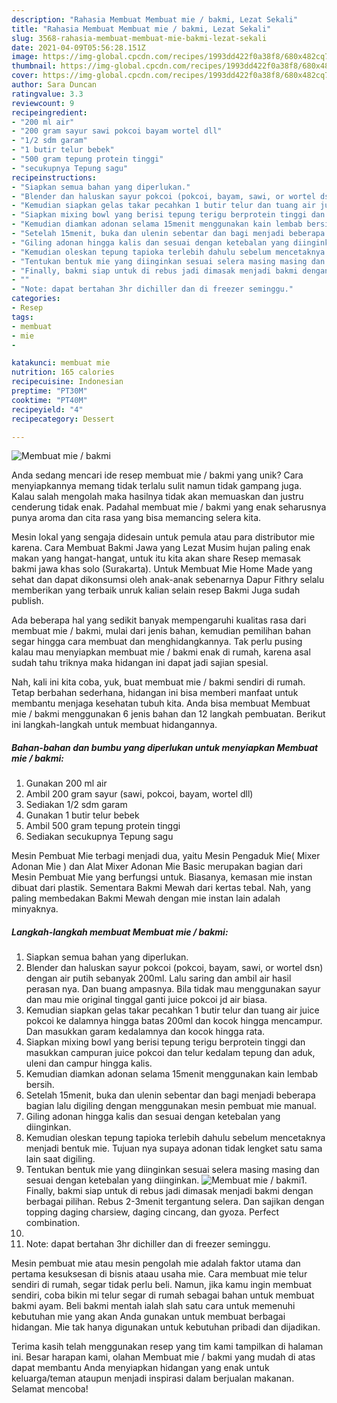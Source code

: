 ```yaml
---
description: "Rahasia Membuat Membuat mie / bakmi, Lezat Sekali"
title: "Rahasia Membuat Membuat mie / bakmi, Lezat Sekali"
slug: 3568-rahasia-membuat-membuat-mie-bakmi-lezat-sekali
date: 2021-04-09T05:56:28.151Z
image: https://img-global.cpcdn.com/recipes/1993dd422f0a38f8/680x482cq70/membuat-mie-bakmi-foto-resep-utama.jpg
thumbnail: https://img-global.cpcdn.com/recipes/1993dd422f0a38f8/680x482cq70/membuat-mie-bakmi-foto-resep-utama.jpg
cover: https://img-global.cpcdn.com/recipes/1993dd422f0a38f8/680x482cq70/membuat-mie-bakmi-foto-resep-utama.jpg
author: Sara Duncan
ratingvalue: 3.3
reviewcount: 9
recipeingredient:
- "200 ml air"
- "200 gram sayur sawi pokcoi bayam wortel dll"
- "1/2 sdm garam"
- "1 butir telur bebek"
- "500 gram tepung protein tinggi"
- "secukupnya Tepung sagu"
recipeinstructions:
- "Siapkan semua bahan yang diperlukan."
- "Blender dan haluskan sayur pokcoi (pokcoi, bayam, sawi, or wortel dsn) dengan air putih sebanyak 200ml. Lalu saring dan ambil air hasil perasan nya. Dan buang ampasnya. Bila tidak mau menggunakan sayur dan mau mie original tinggal ganti juice pokcoi jd air biasa."
- "Kemudian siapkan gelas takar pecahkan 1 butir telur dan tuang air juice pokcoi ke dalamnya hingga batas 200ml dan kocok hingga mencampur. Dan masukkan garam kedalamnya dan kocok hingga rata."
- "Siapkan mixing bowl yang berisi tepung terigu berprotein tinggi dan masukkan campuran juice pokcoi dan telur kedalam tepung dan aduk, uleni dan campur hingga kalis."
- "Kemudian diamkan adonan selama 15menit menggunakan kain lembab bersih."
- "Setelah 15menit, buka dan ulenin sebentar dan bagi menjadi beberapa bagian lalu digiling dengan menggunakan mesin pembuat mie manual."
- "Giling adonan hingga kalis dan sesuai dengan ketebalan yang diinginkan."
- "Kemudian oleskan tepung tapioka terlebih dahulu sebelum mencetaknya menjadi bentuk mie. Tujuan nya supaya adonan tidak lengket satu sama lain saat digiling."
- "Tentukan bentuk mie yang diinginkan sesuai selera masing masing dan sesuai dengan ketebalan yang diinginkan."
- "Finally, bakmi siap untuk di rebus jadi dimasak menjadi bakmi dengan berbagai pilihan. Rebus 2-3menit tergantung selera. Dan sajikan dengan topping daging charsiew, daging cincang, dan gyoza. Perfect combination."
- ""
- "Note: dapat bertahan 3hr dichiller dan di freezer seminggu."
categories:
- Resep
tags:
- membuat
- mie
- 

katakunci: membuat mie  
nutrition: 165 calories
recipecuisine: Indonesian
preptime: "PT30M"
cooktime: "PT40M"
recipeyield: "4"
recipecategory: Dessert

---
```



![Membuat mie / bakmi](https://img-global.cpcdn.com/recipes/1993dd422f0a38f8/680x482cq70/membuat-mie-bakmi-foto-resep-utama.jpg)

Anda sedang mencari ide resep membuat mie / bakmi yang unik? Cara menyiapkannya memang tidak terlalu sulit namun tidak gampang juga. Kalau salah mengolah maka hasilnya tidak akan memuaskan dan justru cenderung tidak enak. Padahal membuat mie / bakmi yang enak seharusnya punya aroma dan cita rasa yang bisa memancing selera kita.

Mesin lokal yang sengaja didesain untuk pemula atau para distributor mie karena. Cara Membuat Bakmi Jawa yang Lezat Musim hujan paling enak makan yang hangat-hangat, untuk itu kita akan share Resep memasak bakmi jawa khas solo (Surakarta). Untuk Membuat Mie Home Made yang sehat dan dapat dikonsumsi oleh anak-anak sebenarnya Dapur Fithry selalu memberikan yang terbaik unruk kalian selain resep Bakmi Juga sudah publish.

Ada beberapa hal yang sedikit banyak mempengaruhi kualitas rasa dari membuat mie / bakmi, mulai dari jenis bahan, kemudian pemilihan bahan segar hingga cara membuat dan menghidangkannya. Tak perlu pusing kalau mau menyiapkan membuat mie / bakmi enak di rumah, karena asal sudah tahu triknya maka hidangan ini dapat jadi sajian spesial.


Nah, kali ini kita coba, yuk, buat membuat mie / bakmi sendiri di rumah. Tetap berbahan sederhana, hidangan ini bisa memberi manfaat untuk membantu menjaga kesehatan tubuh kita. Anda bisa membuat Membuat mie / bakmi menggunakan 6 jenis bahan dan 12 langkah pembuatan. Berikut ini langkah-langkah untuk membuat hidangannya.

<!--inarticleads1-->

##### Bahan-bahan dan bumbu yang diperlukan untuk menyiapkan Membuat mie / bakmi:

1. Gunakan 200 ml air
1. Ambil 200 gram sayur (sawi, pokcoi, bayam, wortel dll)
1. Sediakan 1/2 sdm garam
1. Gunakan 1 butir telur bebek
1. Ambil 500 gram tepung protein tinggi
1. Sediakan secukupnya Tepung sagu


Mesin Pembuat Mie terbagi menjadi dua, yaitu Mesin Pengaduk Mie( Mixer Adonan Mie ) dan Alat Mixer Adonan Mie Basic merupakan bagian dari Mesin Pembuat Mie yang berfungsi untuk. Biasanya, kemasan mie instan dibuat dari plastik. Sementara Bakmi Mewah dari kertas tebal. Nah, yang paling membedakan Bakmi Mewah dengan mie instan lain adalah minyaknya. 

<!--inarticleads2-->

##### Langkah-langkah membuat Membuat mie / bakmi:

1. Siapkan semua bahan yang diperlukan.
1. Blender dan haluskan sayur pokcoi (pokcoi, bayam, sawi, or wortel dsn) dengan air putih sebanyak 200ml. Lalu saring dan ambil air hasil perasan nya. Dan buang ampasnya. Bila tidak mau menggunakan sayur dan mau mie original tinggal ganti juice pokcoi jd air biasa.
1. Kemudian siapkan gelas takar pecahkan 1 butir telur dan tuang air juice pokcoi ke dalamnya hingga batas 200ml dan kocok hingga mencampur. Dan masukkan garam kedalamnya dan kocok hingga rata.
1. Siapkan mixing bowl yang berisi tepung terigu berprotein tinggi dan masukkan campuran juice pokcoi dan telur kedalam tepung dan aduk, uleni dan campur hingga kalis.
1. Kemudian diamkan adonan selama 15menit menggunakan kain lembab bersih.
1. Setelah 15menit, buka dan ulenin sebentar dan bagi menjadi beberapa bagian lalu digiling dengan menggunakan mesin pembuat mie manual.
1. Giling adonan hingga kalis dan sesuai dengan ketebalan yang diinginkan.
1. Kemudian oleskan tepung tapioka terlebih dahulu sebelum mencetaknya menjadi bentuk mie. Tujuan nya supaya adonan tidak lengket satu sama lain saat digiling.
1. Tentukan bentuk mie yang diinginkan sesuai selera masing masing dan sesuai dengan ketebalan yang diinginkan.
<img src="//assets-global.cpcdn.com/assets/icons/button_play-2c75c40dde080a61004c1f40b05d8f140eaff45d7e9e6481dc71c63d2e7c4909.png" alt="Membuat mie / bakmi">1. Finally, bakmi siap untuk di rebus jadi dimasak menjadi bakmi dengan berbagai pilihan. Rebus 2-3menit tergantung selera. Dan sajikan dengan topping daging charsiew, daging cincang, dan gyoza. Perfect combination.
1. 
1. Note: dapat bertahan 3hr dichiller dan di freezer seminggu.


Mesin pembuat mie atau mesin pengolah mie adalah faktor utama dan pertama kesuksesan di bisnis ataau usaha mie. Cara membuat mie telur sendiri di rumah, segar tidak perlu beli. Namun, jika kamu ingin membuat sendiri, coba bikin mi telur segar di rumah sebagai bahan untuk membuat bakmi ayam. Beli bakmi mentah ialah slah satu cara untuk memenuhi kebutuhan mie yang akan Anda gunakan untuk membuat berbagai hidangan. Mie tak hanya digunakan untuk kebutuhan pribadi dan dijadikan. 

Terima kasih telah menggunakan resep yang tim kami tampilkan di halaman ini. Besar harapan kami, olahan Membuat mie / bakmi yang mudah di atas dapat membantu Anda menyiapkan hidangan yang enak untuk keluarga/teman ataupun menjadi inspirasi dalam berjualan makanan. Selamat mencoba!

